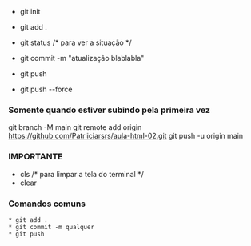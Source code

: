 * git init
* git add .
* git status /* para ver a situação */

* git commit -m "atualização blablabla"

* git push
* git push --force

### Somente quando estiver subindo pela primeira vez ###

git branch -M main
git remote add origin https://github.com/Patriiciarsrs/aula-html-02.git
git push -u origin main


### IMPORTANTE
* cls  /* para limpar a tela do terminal */
* clear


### Comandos comuns
    * git add .
    * git commit -m qualquer
    * git push